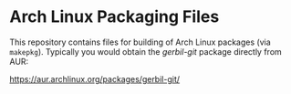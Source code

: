 # Arch Linux Packaging Files

This repository contains files for building of Arch Linux packages (via `makepkg`).
Typically you would obtain the _gerbil-git_ package directly from AUR:

https://aur.archlinux.org/packages/gerbil-git/
